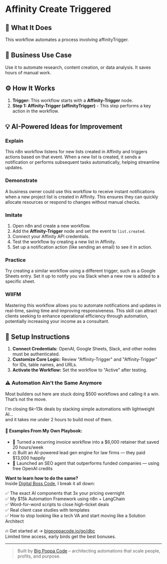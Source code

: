 # Affinity Create Triggered

## 🚀 What It Does
This workflow automates a process involving affinityTrigger.

## 💼 Business Use Case
Use it to automate research, content creation, or data analysis. It saves hours of manual work.

## ⚙️ How It Works
1.  **Trigger:** This workflow starts with a **Affinity-Trigger** node.
2. **Step 1: Affinity-Trigger (affinityTrigger)** - This step performs a key action in the workflow.

## 💡 AI-Powered Ideas for Improvement
### Explain
This n8n workflow listens for new lists created in Affinity and triggers actions based on that event. When a new list is created, it sends a notification or performs subsequent tasks automatically, helping streamline updates.

### Demonstrate
A business owner could use this workflow to receive instant notifications when a new project list is created in Affinity. This ensures they can quickly allocate resources or respond to changes without manual checks.

### Imitate
1. Open n8n and create a new workflow.
2. Add the **Affinity-Trigger** node and set the event to `list.created`.
3. Connect your Affinity API credentials.
4. Test the workflow by creating a new list in Affinity.
5. Set up a notification action (like sending an email) to see it in action.

### Practice
Try creating a similar workflow using a different trigger, such as a Google Sheets entry. Set it up to notify you via Slack when a new row is added to a specific sheet.

### WIIFM
Mastering this workflow allows you to automate notifications and updates in real-time, saving time and improving responsiveness. This skill can attract clients seeking to enhance operational efficiency through automation, potentially increasing your income as a consultant.

## 🔧 Setup Instructions
1. **Connect Credentials:** OpenAI, Google Sheets, Slack, and other nodes must be authenticated.
2. **Customize Core Logic:** Review "Affinity-Trigger" and "Affinity-Trigger" for IDs, table names, and URLs.
3. **Activate the Workflow:** Set the workflow to "Active" after testing.

### ⚠️ Automation Ain’t the Same Anymore

Most builders out here are stuck doing $500 workflows and calling it a win.  
That’s not the move.  

I'm closing $6k–$13k deals by stacking simple automations with lightweight AI...  
and it takes me under 2 hours to build most of them.

#### 🧠 Examples From My Own Playbook:
- 🔁 Turned a recurring invoice workflow into a $6,000 retainer that saved 20 hours/week  
- ⚖️ Built an AI-powered lead gen engine for law firms — they paid $13,000 happily  
- 🚀 Launched an SEO agent that outperforms funded companies — using free OpenAI credits  

**Want to learn how to do the same?**  
Inside [Digital Boss Code](https://bigpoppacode.io/go/dbc), I break it all down:

✅ The exact AI components that 3x your pricing overnight  
✅ My $15k Automation Framework using n8n + LangChain  
✅ Word-for-word scripts to close high-ticket deals  
✅ Real client case studies with templates  
✅ How to stop looking like a tech VA and start moving like a Solution Architect  

🔥 Get started at → [bigpoppacode.io/go/dbc](https://bigpoppacode.io/go/dbc)  
Limited time access, early birds get the best bonuses.

---
> Built by [Big Poppa Code](https://bigpoppacode.io) – architecting automations that scale people, profits, and purpose.
